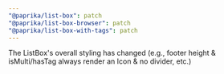 ```yaml
---
"@paprika/list-box": patch
"@paprika/list-box-browser": patch
"@paprika/list-box-with-tags": patch
---
```


The ListBox's overall styling has changed (e.g., footer height & isMulti/hasTag always render an Icon & no divider, etc.)
